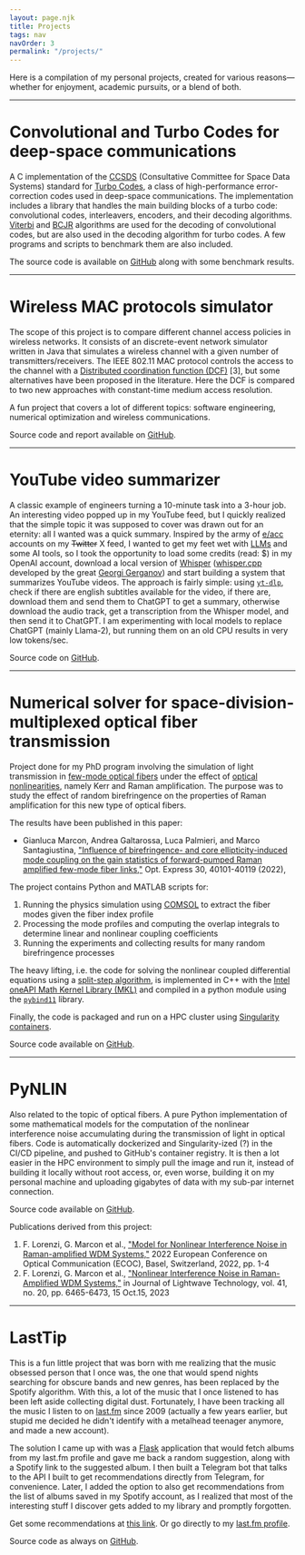```yaml
---
layout: page.njk
title: Projects
tags: nav
navOrder: 3
permalink: "/projects/"
---
```


Here is a compilation of my personal projects, created for various reasons—whether for enjoyment, academic pursuits, or a blend of both.

---

# **Convolutional and Turbo Codes for deep-space communications**
A C implementation of the [CCSDS](https://public.ccsds.org/default.aspx) (Consultative Committee for Space Data Systems) standard for [Turbo Codes](https://en.wikipedia.org/wiki/Turbo_code), a class of high-performance error-correction codes used in deep-space communications.
The implementation includes a library that handles the main building blocks of a turbo code: convolutional codes, interleavers, encoders, and their decoding algorithms. [Viterbi](https://en.wikipedia.org/wiki/Viterbi_algorithm) and [BCJR](https://en.wikipedia.org/wiki/BCJR_algorithm) algorithms are used for the decoding of convolutional codes, but are also used in the decoding algorithm for turbo codes.
A few programs and scripts to benchmark them are also included.

The source code is available on [GitHub](https://github.com/geeanlooca/deepspace-turbo) along with some benchmark results.

---

# **Wireless MAC protocols simulator**
The scope of this project is to compare different channel access policies in wireless networks.
It consists of an discrete-event network simulator written in Java that simulates a wireless channel with a given number of transmitters/receivers.
The IEEE 802.11 MAC protocol controls the access to the channel with a [Distributed coordination function (DCF)](https://en.wikipedia.org/wiki/Distributed_coordination_function) [3], but some alternatives have been proposed in the literature. Here the DCF is compared to two new approaches with constant-time medium access resolution.

A fun project that covers a lot of different topics: software engineering, numerical optimization and wireless communications.

Source code and report available on [GitHub](https://github.com/geeanlooca/wsn-simulator).

---

# **YouTube video summarizer**
A classic example of engineers turning a 10-minute task into a 3-hour job. An interesting video popped up in my YouTube feed, but I quickly realized that the simple topic it was supposed to cover was drawn out for an eternity: all I wanted was a quick summary. Inspired by the army of [e/acc](https://en.wikipedia.org/wiki/Effective_accelerationism) accounts on my ~~Twitter~~ X feed, I wanted to get my feet wet with [LLMs](https://en.wikipedia.org/wiki/Large_language_model) and some AI tools, so I took the opportunity to load some credits (read: $) in my OpenAI account, download a local version of [Whisper](https://en.wikipedia.org/wiki/Whisper_(speech_recognition_system)) ([whisper.cpp](https://github.com/ggerganov/whisper.cpp) developed by the great [Georgi Gerganov](https://twitter.com/ggerganov)) and start building a system that summarizes YouTube videos.
The approach is fairly simple: using [`yt-dlp`]( https://github.com/yt-dlp/yt-dlp ), check if there are english subtitles available for the video, if there are, download them and send them to ChatGPT to get a summary, otherwise download the audio track, get a transcription from the Whisper model, and then send it to ChatGPT.
I am experimenting with local models to replace ChatGPT (mainly Llama-2), but running them on an old CPU results in very low tokens/sec.

Source code on [GitHub](https://github.com/geeanlooca/ai-youtube-summarizer).

---

# **Numerical solver for space-division-multiplexed optical fiber transmission**
Project done for my PhD program involving the simulation of light transmission in [few-mode optical fibers](https://www.rp-photonics.com/few_mode_fibers.html) under the effect of [optical nonlinearities](https://www.rp-photonics.com/tutorial_passive_fiber_optics11.html), namely Kerr and Raman amplification.
The purpose was to study the effect of random birefringence on the properties of Raman amplification for this new type of optical fibers.

The results have been published in this paper:

-  Gianluca Marcon, Andrea Galtarossa, Luca Palmieri, and Marco Santagiustina, ["Influence of birefringence- and core ellipticity-induced mode coupling on the gain statistics of forward-pumped Raman amplified few-mode fiber links,"](https://doi.org/10.1364/OE.459381) Opt. Express 30, 40101-40119 (2022), 


The project contains Python and MATLAB scripts for:

1. Running the physics simulation using [COMSOL](https://www.comsol.com/) to extract the fiber modes given the fiber index profile
2. Processing the mode profiles and computing the overlap integrals to determine linear and nonlinear coupling coefficients
3. Running the experiments and collecting results for many random birefringence processes

The heavy lifting, i.e. the code for solving the nonlinear coupled differential equations using a [split-step algorithm](https://en.wikipedia.org/wiki/Split-step_method), is implemented in C++ with the [Intel oneAPI Math Kernel Library (MKL)](https://www.intel.com/content/www/us/en/developer/tools/oneapi/onemkl.html) and compiled in a python module using the [`pybind11`](https://github.com/pybind/pybind11) library.

Finally, the code is packaged and run on a HPC cluster using [Singularity containers](https://docs.sylabs.io/guides/3.5/user-guide/introduction.html).

Source code available on [GitHub](https://github.com/geeanlooca/sdm-propane).

---


# **PyNLIN**
Also related to the topic of optical fibers. A pure Python implementation of some mathematical models for the computation of the nonlinear interference noise accumulating during the transmission of light in optical fibers. Code is automatically dockerized and Singularity-ized (?) in the CI/CD pipeline, and pushed to GitHub's container registry. It is then a lot easier in the HPC environment to simply pull the image and run it, instead of building it locally without root access, or, even worse, building it on my personal machine and uploading gigabytes of data with my sub-par internet connection.

Source code available on [GitHub](https://github.com/geeanlooca/PyNLIN).

Publications derived from this project:

1. F. Lorenzi, G. Marcon et al., ["Model for Nonlinear Interference Noise in Raman-amplified WDM Systems,"](https://ieeexplore.ieee.org/abstract/document/9979292/metrics#metrics) 2022 European Conference on Optical Communication (ECOC), Basel, Switzerland, 2022, pp. 1-4
2. F. Lorenzi, G. Marcon et al., ["Nonlinear Interference Noise in Raman-Amplified WDM Systems,"](https://doi.org/10.1109/JLT.2023.3287650) in Journal of Lightwave Technology, vol. 41, no. 20, pp. 6465-6473, 15 Oct.15, 2023

---

# **LastTip**
This is a fun little project that was born with me realizing that the music obsessed person that I once was, the one that would spend nights searching for obscure bands and new genres, has been replaced by the Spotify algorithm. With this, a lot of the music that I once listened to has been left aside collecting digital dust. Fortunately, I have been tracking all the music I listen to on [last.fm](https://last.fm/) since 2009 (actually a few years earlier, but stupid me decided he didn't identify with a metalhead teenager anymore, and made a new account).

The solution I came up with was a [Flask](https://flask.palletsprojects.com/en/3.0.x/) application that would fetch albums from my last.fm profile and gave me back a random suggestion, along with a Spotify link to the suggested album. I then built a Telegram bot that talks to the API I built to get recommendations directly from Telegram, for convenience.
Later, I added the option to also get recommendations from the list of albums saved in my Spotify account, as I realized that most of the interesting stuff I discover gets added to my library and promptly forgotten.

Get some recommendations at [this link](https://lasttip.gianlucamarcon.com). Or go directly to my [last.fm profile](https://last.fm/user/FireIsTheLeader).

Source code as always on [GitHub](https://github.com/geeanlooca/lasttip).
